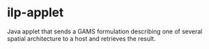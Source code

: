 ilp-applet
==========

Java applet that sends a GAMS formulation describing one of several spatial architecture to a host and retrieves the result.
